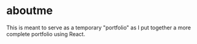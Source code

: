# aboutme

This is meant to serve as a temporary "portfolio" as I put together a more complete portfolio using React.
